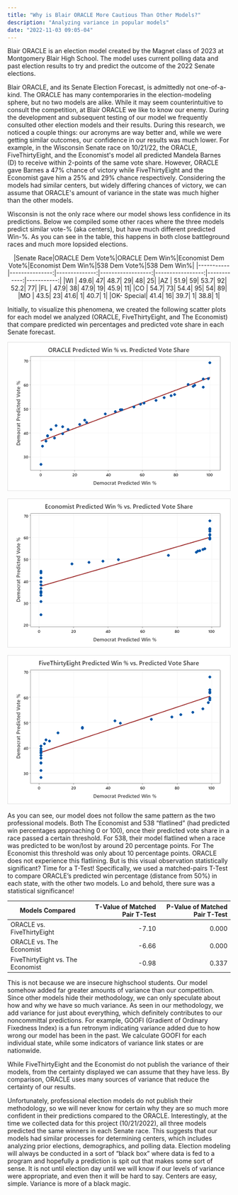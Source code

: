 ```yaml
---
title: "Why is Blair ORACLE More Cautious Than Other Models?"
description: "Analyzing variance in popular models"
date: "2022-11-03 09:05-04"
---
```


Blair ORACLE is an election model created by the Magnet class of 2023 at Montgomery Blair High School.
The model uses current polling data and past election results to try and predict the outcome of the 2022 Senate elections.

Blair ORACLE, and its Senate Election Forecast, is admittedly not one-of-a-kind.
The ORACLE has many contemporaries in the election-modeling sphere, but no two models are alike.
While it may seem counterintuitive to consult the competition, at Blair ORACLE we like to know our enemy.
During the development and subsequent testing of our model we frequently consulted other election models and their results.
During this research, we noticed a couple things: our acronyms are way better and, while we were getting similar outcomes, our confidence in our results was much lower.
For example, in the Wisconsin Senate race  on 10/21/22, the ORACLE, FiveThirtyEight, and the Economist's model all predicted Mandela Barnes (D) to receive within 2-points of the same vote share.
However, ORACLE gave Barnes a 47% chance of victory while FiveThirtyEight and the Economist gave him a 25% and 29% chance respectively.
Considering the models had similar centers, but widely differing chances of victory, we can assume that ORACLE's amount of variance in the state was much higher than the other models.

Wisconsin is not the only race where our model shows less confidence in its predictions.
Below we compiled some other races where the three models predict similar vote-% (aka centers), but have much different predicted Win-%.
As you can see in the table, this happens in both close battleground races and much more lopsided elections.

<Center>
|Senate Race|ORACLE Dem Vote%|ORACLE Dem Win%|Economist Dem Vote%|Economist Dem Win%|538 Dem Vote%|538 Dem Win%|
|-----------|---------------:|--------------:|------------------:|-----------------:|------------:|-----------:|
|WI         |            49.6|             47|               48.7|                29|           48|          25|
|AZ         |            51.9|             59|               53.7|                92|         52.2|          77|
|FL         |            47.9|             38|               47.9|                19|         45.9|          11|
|CO         |            54.7|             73|               54.4|                95|           54|          89|
|MO         |            43.5|             23|               41.6|                 1|         40.7|           1|
|OK- Special|            41.4|             16|               39.7|                 1|         38.8|           1|
</Center>

Initially, to visualize this phenomena, we created the following scatter plots for each model we analyzed (ORACLE, FiveThirtyEight, and The Economist) that compare predicted win percentages and predicted vote share in each Senate forecast.

![A scatter plot showing ORACLE's predicted win percentage against predicted vote share. The points form a diagonal line from the lower left to the upper right.](https://raw.githubusercontent.com/polistat/content-2022/master/blog/assets/10_image2.png)

![A scatter plot showing The Economist's predicted win percentage against predicted vote share. The points form a diagonal line that turns very sharply down at the lower left and up at the upper right.](https://raw.githubusercontent.com/polistat/content-2022/master/blog/assets/10_image3.png)

![A scatter plot showing FiveThirtyEight's predicted win percentage against predicted vote share. The points form a diagonal line that turn down at the lower left and up at the upper right.](https://raw.githubusercontent.com/polistat/content-2022/master/blog/assets/10_image1.png)

As you can see, our model does not follow the same pattern as the two professional models.
Both The Economist and 538 “flatlined” (had predicted win percentages approaching 0 or 100), once their predicted vote share in a race passed a certain threshold.
For 538, their model flatlined when a race was predicted to be won/lost by around 20 percentage points.
For The Economist this threshold was only about 10 percentage points.
ORACLE does not experience this flatlining.
But is this visual observation statistically significant?
Time for a T-Test!
Specifically, we used a matched-pairs T-Test to compare ORACLE’s predicted win percentage (distance from 50%) in each state, with the other two models. Lo and behold, there sure was a statistical significance! 

|Models Compared                  |T-Value of Matched Pair T-Test|P-Value of Matched Pair T-Test|
|---------------------------------|-----------------------------:|-----------------------------:|
|ORACLE vs. FiveThirtyEight       |                         -7.10|                         0.000|
|ORACLE vs. The Economist         |                         -6.66|                         0.000|
|FiveThirtyEight vs. The Economist|                         -0.98|                         0.337|

This is not because we are insecure highschool students.
Our model somehow added far greater amounts of variance than our competition.
Since other models hide their methodology, we can only speculate about how and why we have so much variance.
As seen in our methodology, we add variance for just about everything, which definitely contributes to our noncommittal predictions.
For example, GOOFI (Gradient of Ordinary Fixedness Index) is a fun retronym indicating variance added due to how wrong our model has been in the past.
We calculate GOOFI for each individual state, while some indicators of variance link states or are nationwide.

While FiveThirtyEight and the Economist do not publish the variance of their models, from the certainty displayed we can assume that they have less.
By comparison, ORACLE uses many sources of variance that reduce the certainty of our results.

Unfortunately, professional election models do not publish their methodology, so we will never know for certain why they are so much more confident in their predictions compared to the ORACLE.
Interestingly, at the time we collected data for this project (10/21/2022), all three models predicted the same winners in each Senate race.
This suggests that our models had similar processes for determining centers, which includes analyzing prior elections, demographics, and polling data.
Election modeling will always be conducted in a sort of “black box” where data is fed to a program and hopefully a prediction is spit out that makes some sort of sense.
It is not until election day until we will know if our levels of variance were appropriate, and even then it will be hard to say.
Centers are easy, simple.
Variance is more of a black magic.